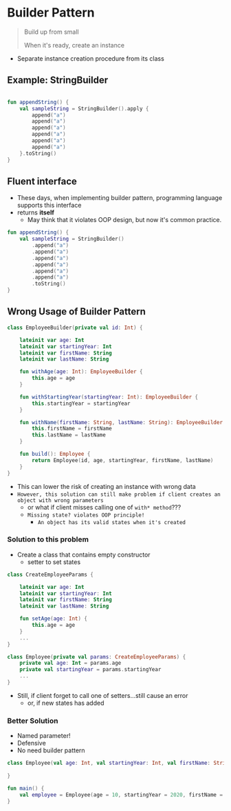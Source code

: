 # Builder Pattern

> Build up from small
>
> When it's ready, create an instance

- Separate instance creation procedure from its class

## Example: StringBuilder

```kotlin

fun appendString() {
    val sampleString = StringBuilder().apply {
        append("a")
        append("a")
        append("a")
        append("a")
        append("a")
        append("a")
    }.toString()
}
```

## Fluent interface

- These days, when implementing builder pattern, programming language supports this interface
- returns **itself**
    - May think that it violates OOP design, but now it's common practice.

```kotlin
fun appendString() {
    val sampleString = StringBuilder()
        .append("a")
        .append("a")
        .append("a")
        .append("a")
        .append("a")
        .append("a")
        .toString()
}
```

## Wrong Usage of Builder Pattern

```kotlin
class EmployeeBuilder(private val id: Int) {

    lateinit var age: Int
    lateinit var startingYear: Int
    lateinit var firstName: String
    lateinit var lastName: String

    fun withAge(age: Int): EmployeeBuilder {
        this.age = age
    }

    fun withStartingYear(startingYear: Int): EmployeeBuilder {
        this.startingYear = startingYear
    }

    fun withName(firstName: String, lastName: String): EmployeeBuilder {
        this.firstName = firstName
        this.lastName = lastName
    }

    fun build(): Employee {
        return Employee(id, age, startingYear, firstName, lastName)
    }
}
```

- This can lower the risk of creating an instance with wrong data
- `However, this solution can still make problem if client creates an object with wrong parameters`
    - or what if client misses calling one of `with* method`???
    - `Missing state? violates OOP principle!`
        - `An object has its valid states when it's created`

### Solution to this problem

- Create a class that contains empty constructor
    - setter to set states

```kotlin
class CreateEmployeeParams {

    lateinit var age: Int
    lateinit var startingYear: Int
    lateinit var firstName: String
    lateinit var lastName: String

    fun setAge(age: Int) {
        this.age = age
    }
    ...
}

class Employee(private val params: CreateEmployeeParams) {
    private val age: Int = params.age
    private val startingYear = params.startingYear
    ...
}
```   

- Still, if client forget to call one of setters...still cause an error
    - or, if new states has added
  
### Better Solution

- Named parameter!
- Defensive
- No need builder pattern
```kotlin
class Employee(val age: Int, val startingYear: Int, val firstName: String, val lastName: String) {
    
}

fun main() {
    val employee = Employee(age = 10, startingYear = 2020, firstName = "Jack", lastName = "Grealish")
}
```